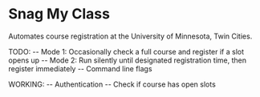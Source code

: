 Snag My Class
===========

Automates course registration at the University of Minnesota, Twin Cities.

TODO:
-- Mode 1: Occasionally check a full course and register if a slot opens up
-- Mode 2: Run silently until designated registration time, then register immediately
-- Command line flags

WORKING:
-- Authentication
-- Check if course has open slots

